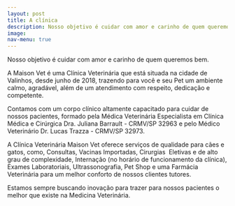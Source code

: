 ```yaml
---
layout: post
title: A clínica
description: Nosso objetivo é cuidar com amor e carinho de quem queremos bem.
image: 
nav-menu: true
---
```


Nosso objetivo é cuidar com amor e carinho de quem queremos bem.

A Maison Vet é uma Clínica Veterinária que está situada na cidade de Valinhos, desde junho de 2018, trazendo para você e seu Pet um ambiente calmo, agradável, além de um atendimento com respeito, dedicação e competente.

Contamos com um corpo clínico altamente capacitado para cuidar de nossos pacientes, formado pela Médica Veterinária Especialista em Clínica Médica e Cirúrgica Dra. Juliana Barrault - CRMV/SP 32963 e pelo Médico Veterinário Dr. Lucas Trazza - CRMV/SP 32973.

A Clínica Veterinária Maison Vet oferece serviços de qualidade para cães e gatos, como, Consultas, Vacinas Importadas, Cirurgias  Eletivas e de alto grau de complexidade, Internação (no horário de funcionamento da clínica), Exames Laboratoriais, Ultrassonografia, Pet Shop e uma Farmácia Veterinária para um melhor conforto de nossos clientes tutores.

Estamos sempre buscando inovação para trazer para nossos pacientes o melhor que existe na Medicina Veterinária.
